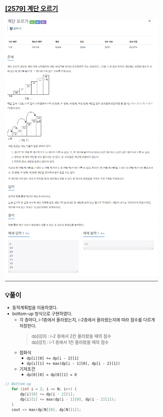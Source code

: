 ## [[2579] 계단 오르기](https://www.acmicpc.net/problem/2579)

![](imgs/1.PNG)
![](imgs/2.PNG)
___
## 💡풀이
- 동적계획법을 이용하였다.
- bottom-up 방식으로 구현하였다.
	- 각 층마다, i-1층에서 올라왔는지, i-2층에서 올라왔는지에 따라 점수를 다르게 저장한다.
		> dp[i][0] : i-2 층에서 2칸 올라왔을 때의 점수<br>
		> dp[i][1] : i-1 층에서 1칸 올라왔을 때의 점수
	- 점화식
		- `dp[i][0] += dp[i - 2][1]`
		- `dp[i][1] += max(dp[i - 1][0], dp[i - 2][1])`
	- 기저조건
		- `dp[0][0] = dp[0][1] = 0`
```c++
// Bottom-up
   for (int i = 2; i <= N; i++) {
       dp[i][0] += dp[i - 2][1];
       dp[i][1] += max(dp[i - 1][0], dp[i - 2][1]);
   }
   cout << max(dp[N][0], dp[N][1]);
```